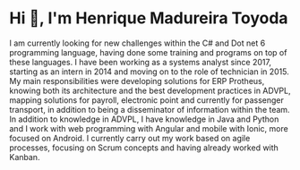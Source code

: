 
# Hi 👋, I'm Henrique Madureira Toyoda

I am currently looking for new challenges within the C# and Dot net 6 programming language, having done some training and programs on top of these languages. I have been working as a systems analyst since 2017, starting as an intern in 2014 and moving on to the role of technician in 2015. My main responsibilities were developing solutions for ERP Protheus, knowing both its architecture and the best development practices in ADVPL, mapping solutions for payroll, electronic point and currently for passenger transport, in addition to being a disseminator of information within the team. In addition to knowledge in ADVPL, I have knowledge in Java and Python and I work with web programming with Angular and mobile with Ionic, more focused on Android. I currently carry out my work based on agile processes, focusing on Scrum concepts and having already worked with Kanban.



